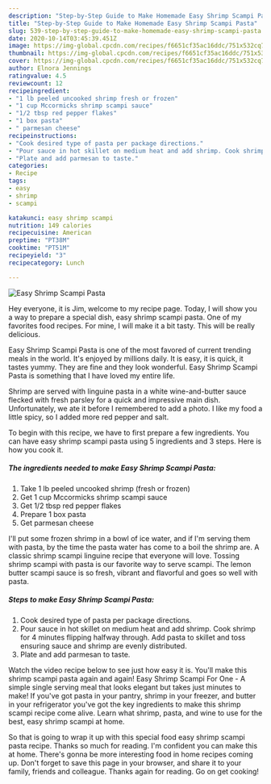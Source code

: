 ```yaml
---
description: "Step-by-Step Guide to Make Homemade Easy Shrimp Scampi Pasta"
title: "Step-by-Step Guide to Make Homemade Easy Shrimp Scampi Pasta"
slug: 539-step-by-step-guide-to-make-homemade-easy-shrimp-scampi-pasta
date: 2020-10-14T03:45:39.451Z
image: https://img-global.cpcdn.com/recipes/f6651cf35ac16ddc/751x532cq70/easy-shrimp-scampi-pasta-recipe-main-photo.jpg
thumbnail: https://img-global.cpcdn.com/recipes/f6651cf35ac16ddc/751x532cq70/easy-shrimp-scampi-pasta-recipe-main-photo.jpg
cover: https://img-global.cpcdn.com/recipes/f6651cf35ac16ddc/751x532cq70/easy-shrimp-scampi-pasta-recipe-main-photo.jpg
author: Elnora Jennings
ratingvalue: 4.5
reviewcount: 12
recipeingredient:
- "1 lb peeled uncooked shrimp fresh or frozen"
- "1 cup Mccormicks shrimp scampi sauce"
- "1/2 tbsp red pepper flakes"
- "1 box pasta"
- " parmesan cheese"
recipeinstructions:
- "Cook desired type of pasta per package directions."
- "Pour sauce in hot skillet on medium heat and add shrimp. Cook shrimp for 4 minutes flipping halfway through. Add pasta to skillet and toss  ensuring sauce and shrimp are evenly distributed."
- "Plate and add parmesan to taste."
categories:
- Recipe
tags:
- easy
- shrimp
- scampi

katakunci: easy shrimp scampi 
nutrition: 149 calories
recipecuisine: American
preptime: "PT38M"
cooktime: "PT51M"
recipeyield: "3"
recipecategory: Lunch

---
```



![Easy Shrimp Scampi Pasta](https://img-global.cpcdn.com/recipes/f6651cf35ac16ddc/751x532cq70/easy-shrimp-scampi-pasta-recipe-main-photo.jpg)

Hey everyone, it is Jim, welcome to my recipe page. Today, I will show you a way to prepare a special dish, easy shrimp scampi pasta. One of my favorites food recipes. For mine, I will make it a bit tasty. This will be really delicious.

Easy Shrimp Scampi Pasta is one of the most favored of current trending meals in the world. It's enjoyed by millions daily. It is easy, it is quick, it tastes yummy. They are fine and they look wonderful. Easy Shrimp Scampi Pasta is something that I have loved my entire life.

Shrimp are served with linguine pasta in a white wine-and-butter sauce flecked with fresh parsley for a quick and impressive main dish. Unfortunately, we ate it before I remembered to add a photo. I like my food a little spicy, so I added more red pepper and salt.


To begin with this recipe, we have to first prepare a few ingredients. You can have easy shrimp scampi pasta using 5 ingredients and 3 steps. Here is how you cook it.

<!--inarticleads1-->

##### The ingredients needed to make Easy Shrimp Scampi Pasta:

1. Take 1 lb peeled uncooked shrimp (fresh or frozen)
1. Get 1 cup Mccormicks shrimp scampi sauce
1. Get 1/2 tbsp red pepper flakes
1. Prepare 1 box pasta
1. Get  parmesan cheese


I&#39;ll put some frozen shrimp in a bowl of ice water, and if I&#39;m serving them with pasta, by the time the pasta water has come to a boil the shrimp are. A classic shrimp scampi linguine recipe that everyone will love. Tossing shrimp scampi with pasta is our favorite way to serve scampi. The lemon butter scampi sauce is so fresh, vibrant and flavorful and goes so well with pasta. 

<!--inarticleads2-->

##### Steps to make Easy Shrimp Scampi Pasta:

1. Cook desired type of pasta per package directions.
1. Pour sauce in hot skillet on medium heat and add shrimp. Cook shrimp for 4 minutes flipping halfway through. Add pasta to skillet and toss  ensuring sauce and shrimp are evenly distributed.
1. Plate and add parmesan to taste.


Watch the video recipe below to see just how easy it is. You&#39;ll make this shrimp scampi pasta again and again! Easy Shrimp Scampi For One - A simple single serving meal that looks elegant but takes just minutes to make! If you&#39;ve got pasta in your pantry, shrimp in your freezer, and butter in your refrigerator you&#39;ve got the key ingredients to make this shrimp scampi recipe come alive. Learn what shrimp, pasta, and wine to use for the best, easy shrimp scampi at home. 

So that is going to wrap it up with this special food easy shrimp scampi pasta recipe. Thanks so much for reading. I'm confident you can make this at home. There's gonna be more interesting food in home recipes coming up. Don't forget to save this page in your browser, and share it to your family, friends and colleague. Thanks again for reading. Go on get cooking!
